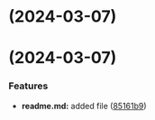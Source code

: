 # [](https://github.com/ONYX8880/git-extended/compare/v1.0.0...v) (2024-03-07)



#  (2024-03-07)


### Features

* **readme.md:** added file ([85161b9](https://github.com/ONYX8880/git-extended/commit/85161b9de10d0d8b0c563d0350a0dfd957198826))



